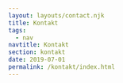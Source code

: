 ```yaml
---
layout: layouts/contact.njk
title: Kontakt
tags:
  - nav
navtitle: Kontakt
section: kontakt
date: 2019-07-01
permalink: /kontakt/index.html
---
```

